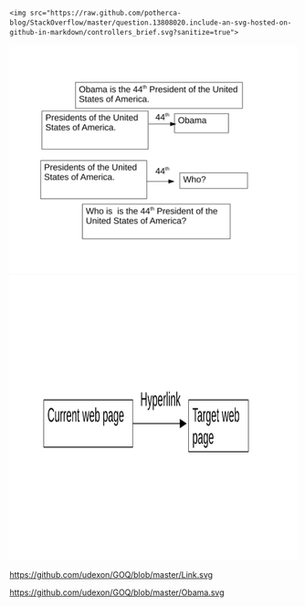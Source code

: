 `<img src="https://raw.github.com/potherca-blog/StackOverflow/master/question.13808020.include-an-svg-hosted-on-github-in-markdown/controllers_brief.svg?sanitize=true">`

<img src="https://github.com/udexon/GOQ/blob/master/Obama.svg?sanitize=true">

<img src="https://github.com/udexon/GOQ/blob/master/Link.svg?sanitize=true" height="500">

https://github.com/udexon/GOQ/blob/master/Link.svg

https://github.com/udexon/GOQ/blob/master/Obama.svg
